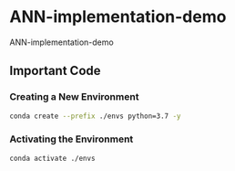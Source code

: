 # ANN-implementation-demo
ANN-implementation-demo

## Important Code

### Creating a New Environment
```bash
conda create --prefix ./envs python=3.7 -y
```
### Activating the Environment
```bash
conda activate ./envs
```
